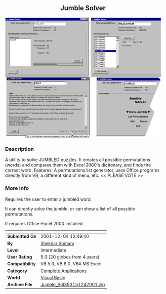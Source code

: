 ﻿<div align="center">

## Jumble Solver

<img src="PIC2001129541263423.GIF">
</div>

### Description

A utility to solve JUMBLED puzzles. It creates all possible permutations (words) and compares them with Excel 2000's dictionary, and finds the correct word. Features: A permutations list generator, uses Office programs directly from VB, a different kind of menu, etc. << PLEASE VOTE >>
 
### More Info
 
Requires the user to enter a jumbled word.

It can directly solve the jumble, or can show a list of all possible permutations.

It requires Office-Excel 2000 installed.


<span>             |<span>
---                |---
**Submitted On**   |2001-12-04 12:49:40
**By**             |[Shekhar Somani](https://github.com/Planet-Source-Code/PSCIndex/blob/master/ByAuthor/shekhar-somani.md)
**Level**          |Intermediate
**User Rating**    |5.0 (20 globes from 4 users)
**Compatibility**  |VB 5\.0, VB 6\.0, VBA MS Excel
**Category**       |[Complete Applications](https://github.com/Planet-Source-Code/PSCIndex/blob/master/ByCategory/complete-applications__1-27.md)
**World**          |[Visual Basic](https://github.com/Planet-Source-Code/PSCIndex/blob/master/ByWorld/visual-basic.md)
**Archive File**   |[Jumble\_Sol393151242001\.zip](https://github.com/Planet-Source-Code/shekhar-somani-jumble-solver__1-29458/archive/master.zip)









